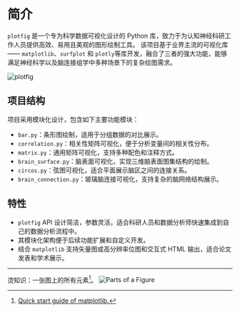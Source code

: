 # 简介

`plotfig` 是一个专为科学数据可视化设计的 Python 库，致力于为认知神经科研工作人员提供高效、易用且美观的图形绘制工具。
该项目基于业界主流的可视化库—— `matplotlib`、`surfplot` 和 `plotly`等库开发，融合了三者的强大功能，能够满足神经科学以及脑连接组学中多种场景下的复杂绘图需求。

![plotfig](./assets/plotfig.png)

## 项目结构

项目采用模块化设计，包含如下主要功能模块：

- `bar.py`：条形图绘制，适用于分组数据的对比展示。
- `correlation.py`：相关性矩阵可视化，便于分析变量间的相关性分布。
- `matrix.py`：通用矩阵可视化，支持多种配色和注释方式。
- `brain_surface.py`：脑表面可视化，实现三维脑表面图集结构的绘制。
- `circos.py`：弦图可视化，适合平面展示脑区之间的连接关系。
- `brain_connection.py`：玻璃脑连接可视化，支持复杂的脑网络结构展示。

## 特性

- `plotfig` API 设计简洁，参数灵活，适合科研人员和数据分析师快速集成到自己的数据分析流程中。
- 其模块化架构便于后续功能扩展和自定义开发。
- 结合 `matplotlib` 支持矢量图或高分辨率位图和交互式 HTML 输出，适合论文发表和学术展示。

---

烫知识：一张图上的所有元素[^1]。
![Parts of a Figure](https://matplotlib.org/stable/_images/anatomy.png)

[^1]: [Quick start guide of matplotlib.](https://matplotlib.org/stable/tutorials/introductory/usage.html#parts-of-a-figure)
